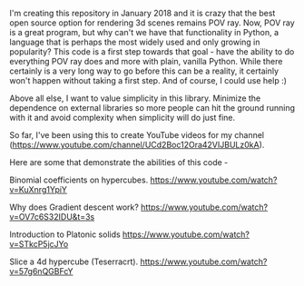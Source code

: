 I'm creating this repository in January 2018 and it is crazy that the best open source option for rendering 3d scenes remains POV ray.
Now, POV ray is a great program, but why can't we have that functionality in Python, a language that is perhaps the most widely used and only growing in popularity?
This code is a first step towards that goal - have the ability to do everything POV ray does and more with plain, vanilla Python.
While there certainly is a very long way to go before this can be a reality, it certainly won't happen without taking a first step. And of course, I could use help :)

Above all else, I want to value simplicity in this library. Minimize the dependence on external libraries so more people can hit the ground running with it and avoid complexity when simplicity will do just fine.

So far, I've been using this to create YouTube videos for my channel (https://www.youtube.com/channel/UCd2Boc12Ora42VIJBULz0kA).

Here are some that demonstrate the abilities of this code - 

Binomial coefficients on hypercubes.
https://www.youtube.com/watch?v=KuXnrg1YpiY

Why does Gradient descent work?
https://www.youtube.com/watch?v=OV7c6S32IDU&t=3s

Introduction to Platonic solids
https://www.youtube.com/watch?v=STkcP5jcJYo

Slice a 4d hypercube (Teserracrt).
https://www.youtube.com/watch?v=57g6nQGBFcY

